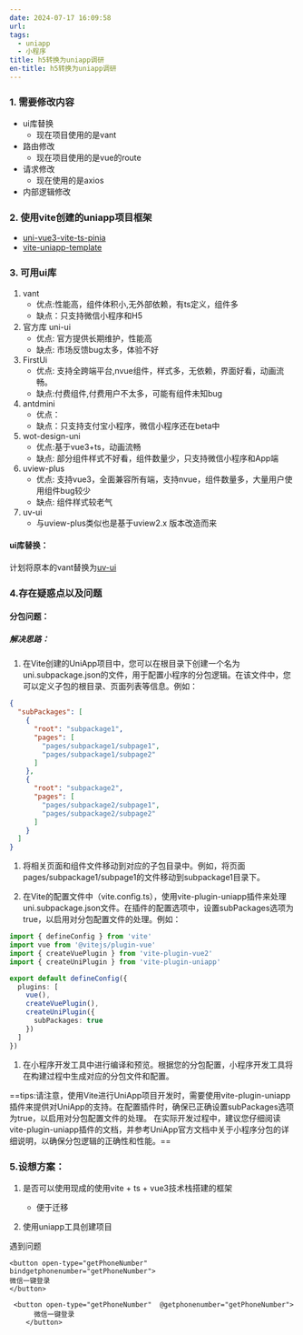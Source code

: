 ```yaml
---
date: 2024-07-17 16:09:58
url: 
tags: 
  - uniapp
  - 小程序
title: h5转换为uniapp调研
en-title: h5转换为uniapp调研
---
```


### 1. 需要修改内容

*   ui库替换
    *   现在项目使用的是vant
*   路由修改
    *   现在项目使用的是vue的route
*   请求修改
    *   现在使用的是axios
*   内部逻辑修改

### 2. 使用vite创建的uniapp项目框架

*   [uni-vue3-vite-ts-pinia](https://github.com/ttk-cli/uni-vue3-vite-ts-pinia)
*   [vite-uniapp-template](https://github.com/viarotel-org/vite-uniapp-template)

### 3. 可用ui库

1.  vant
    *   优点:性能高，组件体积小,无外部依赖，有ts定义，组件多
    *   缺点：只支持微信小程序和H5
2.  官方库 uni-ui
    *   优点: 官方提供长期维护，性能高
    *   缺点: 市场反馈bug太多，体验不好
3.  FirstUi
    *   优点: 支持全跨端平台,nvue组件，样式多，无依赖，界面好看，动画流畅。
    *   缺点:付费组件,付费用户不太多，可能有组件未知bug
4.  antdmini
    *   优点：
    *   缺点：只支持支付宝小程序，微信小程序还在beta中
5.  wot-design-uni
    *   优点:基于vue3+ts，动画流畅
    *   缺点: 部分组件样式不好看，组件数量少，只支持微信小程序和App端
6.  uview-plus
    *   优点: 支持vue3，全面兼容所有端，支持nvue，组件数量多，大量用户使用组件bug较少
    *   缺点: 组件样式较老气
7.  uv-ui
    *   与uview-plus类似也是基于uview2.x 版本改造而来

#### ui库替换：

计划将原本的vant替换为[uv-ui](https://www.uvui.cn/guide/demo.html)

### 4.存在疑惑点以及问题

#### 分包问题：

##### 解决思路：

1.  在Vite创建的UniApp项目中，您可以在根目录下创建一个名为uni.subpackage.json的文件，用于配置小程序的分包逻辑。在该文件中，您可以定义子包的根目录、页面列表等信息。例如：

```json
{
  "subPackages": [
    {
      "root": "subpackage1",
      "pages": [
        "pages/subpackage1/subpage1",
        "pages/subpackage1/subpage2"
      ]
    },
    {
      "root": "subpackage2",
      "pages": [
        "pages/subpackage2/subpage1",
        "pages/subpackage2/subpage2"
      ]
    }
  ]
}
```

1.  将相关页面和组件文件移动到对应的子包目录中。例如，将页面pages/subpackage1/subpage1的文件移动到subpackage1目录下。

2.  在Vite的配置文件中（vite.config.ts），使用vite-plugin-uniapp插件来处理uni.subpackage.json文件。在插件的配置选项中，设置subPackages选项为true，以启用对分包配置文件的处理。例如：

```typescript
import { defineConfig } from 'vite'
import vue from '@vitejs/plugin-vue'
import { createVuePlugin } from 'vite-plugin-vue2'
import { createUniPlugin } from 'vite-plugin-uniapp'

export default defineConfig({
  plugins: [
    vue(),
    createVuePlugin(),
    createUniPlugin({
      subPackages: true
    })
  ]
})

```

1.  在小程序开发工具中进行编译和预览。根据您的分包配置，小程序开发工具将在构建过程中生成对应的分包文件和配置。

==tips:请注意，使用Vite进行UniApp项目开发时，需要使用vite-plugin-uniapp插件来提供对UniApp的支持。在配置插件时，确保已正确设置subPackages选项为true，以启用对分包配置文件的处理。
在实际开发过程中，建议您仔细阅读vite-plugin-uniapp插件的文档，并参考UniApp官方文档中关于小程序分包的详细说明，以确保分包逻辑的正确性和性能。==

### 5.设想方案：

1.  是否可以使用现成的使用vite + ts + vue3技术栈搭建的框架
    *   便于迁移

2.  使用uniapp工具创建项目

遇到问题

```vue
<button open-type="getPhoneNumber" bindgetphonenumber="getPhoneNumber">
微信一键登录
</button>

 <button open-type="getPhoneNumber"  @getphonenumber="getPhoneNumber">
      微信一键登录
    </button>
```

<!-- 在vue中要使用 @ 替换bind 不然会报错 ：does not have a method "getPhoneNumber" to handle event "getphonenumber".

uni.authorize 权限 -->

